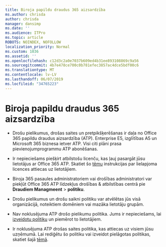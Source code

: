 ```yaml
---
title: Biroja papildu draudus 365 aizsardzība
ms.author: chrisda
author: chrisda
manager: dansimp
ms.date: ''
ms.audience: ITPro
ms.topic: article
ROBOTS: NOINDEX, NOFOLLOW
localization_priority: Normal
ms.custom: 1036
ms.assetid: ''
ms.openlocfilehash: c12d3c2a0e7037b609ed4b31ee893108869c9a56
ms.sourcegitcommit: 4b7e478ce700c0b781efec3857ac4dce5bdf00c6
ms.translationtype: MT
ms.contentlocale: lv-LV
ms.lasthandoff: 06/07/2019
ms.locfileid: "34765223"
---
```

# <a name="office-365-advanced-threat-protection"></a>Biroja papildu draudus 365 aizsardzība

- Drošu pielikumus, drošas saites un pretpikšķerēšanas ir daļa no Office 365 papildu draudus aizsardzība (ATP). Enterprise E5, izglītības A5 un Microsoft 365 biznesa ietver ATP. Visi citi plāni prasa pievienojumprogrammu ATP abonēšanas.

- Ir nepieciešams piešķirt atbilstošu licenču, kas ļauj pasargāt jūsu lietotājus ar Office 365 ATP. Skatiet šo [tēmu](https://docs.microsoft.com/office365/admin/subscriptions-and-billing/assign-licenses-to-users) instrukcijas par lielapjoma licences attiecas uz lietotājiem.

- Biroja 365 pasaules administratoriem vai drošības administratori var piekļūt Office 365 ATP līdzekļus drošības & atbilstības centrā pie **Draudiem Managmeent** \> **politiku**.

- Drošu pielikumus un drošu saikni politiku var atvēlētas jūs visā organizācijā, noteiktiem domēniem vai mazāka lietotāju grupām.

- Nav noklusējuma ATP drošo pielikumu politika. Jums ir nepieciešams, lai [izveidotu politiku](https://docs.microsoft.com/office365/securitycompliance/set-up-atp-safe-attachments-policies) un piemērot to lietotājiem.

- Ir noklusējuma ATP drošas saites politika, kas attiecas uz visiem jūsu uzņēmumā. Lai rediģētu šo politiku vai izveidot pielāgotas politikas, skatiet šajā [tēmā](https://docs.microsoft.com/office365/securitycompliance/set-up-atp-safe-links-policies).
